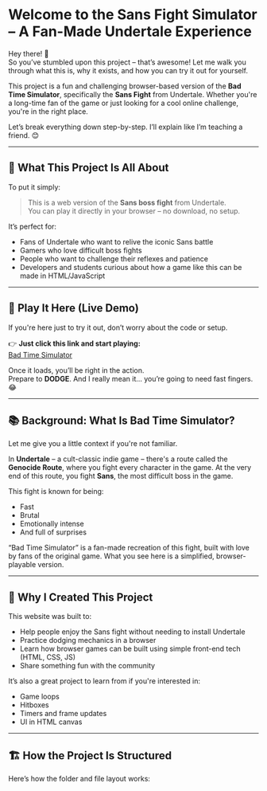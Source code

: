 # Welcome to the Sans Fight Simulator – A Fan-Made Undertale Experience

Hey there! 👋  
So you’ve stumbled upon this project – that’s awesome! Let me walk you through what this is, why it exists, and how you can try it out for yourself.

This project is a fun and challenging browser-based version of the **Bad Time Simulator**, specifically the **Sans Fight** from Undertale. Whether you're a long-time fan of the game or just looking for a cool online challenge, you're in the right place.

Let’s break everything down step-by-step. I’ll explain like I’m teaching a friend. 😊

---

## 🎯 What This Project Is All About

To put it simply:

> This is a web version of the **Sans boss fight** from Undertale.  
> You can play it directly in your browser – no download, no setup.

It’s perfect for:
- Fans of Undertale who want to relive the iconic Sans battle
- Gamers who love difficult boss fights
- People who want to challenge their reflexes and patience
- Developers and students curious about how a game like this can be made in HTML/JavaScript

---

## 🔗 Play It Here (Live Demo)

If you're here just to try it out, don’t worry about the code or setup.

👉 **Just click this link and start playing:**  
[Bad Time Simulator](https://sans-simulator.github.io/c2-sans-fight/)

Once it loads, you’ll be right in the action.  
Prepare to **DODGE**. And I really mean it… you’re going to need fast fingers. 😂

---

## 📚 Background: What Is Bad Time Simulator?

Let me give you a little context if you're not familiar.

In **Undertale** – a cult-classic indie game – there's a route called the **Genocide Route**, where you fight every character in the game. At the very end of this route, you fight **Sans**, the most difficult boss in the game.

This fight is known for being:
- Fast
- Brutal
- Emotionally intense
- And full of surprises

“Bad Time Simulator” is a fan-made recreation of this fight, built with love by fans of the original game. What you see here is a simplified, browser-playable version.

---

## 🧠 Why I Created This Project

This website was built to:
- Help people enjoy the Sans fight without needing to install Undertale
- Practice dodging mechanics in a browser
- Learn how browser games can be built using simple front-end tech (HTML, CSS, JS)
- Share something fun with the community

It’s also a great project to learn from if you're interested in:
- Game loops
- Hitboxes
- Timers and frame updates
- UI in HTML canvas

---

## 🏗️ How the Project Is Structured

Here’s how the folder and file layout works:

